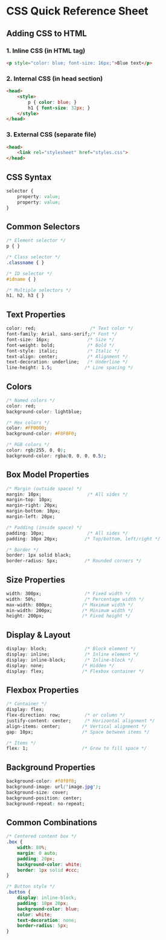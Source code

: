# CSS Quick Reference Sheet

## Adding CSS to HTML

### 1. Inline CSS (in HTML tag)
```html
<p style="color: blue; font-size: 16px;">Blue text</p>
```

### 2. Internal CSS (in head section)
```html
<head>
    <style>
        p { color: blue; }
        h1 { font-size: 32px; }
    </style>
</head>
```

### 3. External CSS (separate file)
```html
<head>
    <link rel="stylesheet" href="styles.css">
</head>
```

## CSS Syntax
```css
selector {
    property: value;
    property: value;
}
```

## Common Selectors
```css
/* Element selector */
p { }

/* Class selector */
.classname { }

/* ID selector */
#idname { }

/* Multiple selectors */
h1, h2, h3 { }
```
## Text Properties
```css
color: red;                    /* Text color */
font-family: Arial, sans-serif;/* Font */
font-size: 16px;              /* Size */
font-weight: bold;            /* Bold */
font-style: italic;           /* Italic */
text-align: center;           /* Alignment */
text-decoration: underline;   /* Underline */
line-height: 1.5;            /* Line spacing */
```

## Colors
```css
/* Named colors */
color: red;
background-color: lightblue;

/* Hex colors */
color: #FF0000;
background-color: #F0F0F0;

/* RGB colors */
color: rgb(255, 0, 0);
background-color: rgba(0, 0, 0, 0.5);
```

## Box Model Properties
```css
/* Margin (outside space) */
margin: 10px;                 /* All sides */
margin-top: 10px;
margin-right: 20px;
margin-bottom: 10px;
margin-left: 20px;

/* Padding (inside space) */
padding: 10px;                /* All sides */
padding: 10px 20px;          /* Top/bottom, left/right */

/* Border */
border: 1px solid black;
border-radius: 5px;          /* Rounded corners */
```
## Size Properties
```css
width: 300px;                /* Fixed width */
width: 50%;                  /* Percentage width */
max-width: 800px;           /* Maximum width */
min-width: 200px;           /* Minimum width */
height: 200px;              /* Fixed height */
```

## Display & Layout
```css
display: block;              /* Block element */
display: inline;             /* Inline element */
display: inline-block;       /* Inline-block */
display: none;              /* Hidden */
display: flex;              /* Flexbox container */
```

## Flexbox Properties
```css
/* Container */
display: flex;
flex-direction: row;         /* or column */
justify-content: center;     /* Horizontal alignment */
align-items: center;        /* Vertical alignment */
gap: 10px;                  /* Space between items */

/* Items */
flex: 1;                    /* Grow to fill space */
```

## Background Properties
```css
background-color: #f0f0f0;
background-image: url('image.jpg');
background-size: cover;
background-position: center;
background-repeat: no-repeat;
```

## Common Combinations
```css
/* Centered content box */
.box {
    width: 80%;
    margin: 0 auto;
    padding: 20px;
    background-color: white;
    border: 1px solid #ccc;
}

/* Button style */
.button {
    display: inline-block;
    padding: 10px 20px;
    background-color: blue;
    color: white;
    text-decoration: none;
    border-radius: 5px;
}
```